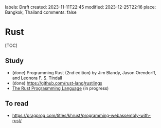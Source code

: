 labels: Draft
created: 2023-11-11T22:45
modified: 2023-12-25T22:16
place: Bangkok, Thailand
comments: false

# Rust

[TOC]

## Study

- (done) Programming Rust (2nd edition) by Jim Blandy, Jason Orendorff, and Leonora F. S. Tindall
- (done) https://github.com/rust-lang/rustlings
- [The Rust Prograsmming Language](https://doc.rust-lang.org/book/) (in progress)

## To read

- https://pragprog.com/titles/khrust/programming-webassembly-with-rust/
